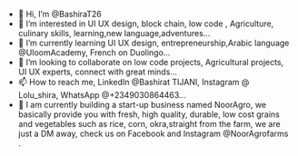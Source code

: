 - 👋 Hi, I’m @BashiraT26
- 👀 I’m interested in UI UX design, block chain, low code , Agriculture, culinary skills, learning,new language,adventures...
- 🌱 I’m currently learning UI UX design, entrepreneurship,Arabic language @UloomAcademy, French on Duolingo...
- 💞️ I’m looking to collaborate on low code projects, Agricultural projects, UI UX experts, connect with great minds...
- 📫 How to reach me, LinkedIn @Bashirat TIJANI, Instagram @ Lolu_shira, WhatsApp @+2349030864463...
- 🏪 I am currently building a start-up business named NoorAgro, we basically provide you with fresh, high quality, durable, low cost grains and vegetables such as rice, corn, okra,straight from the farm, we are just a DM away, check us on Facebook and Instagram @NoorAgrofarms
  .
<!---
BashiraT26/BashiraT26 is a ✨ special ✨ repository because its `README.md` (this file) appears on your GitHub profile.
You can click the Preview link to take a look at your changes.
--->
